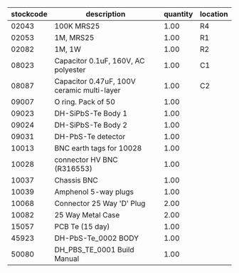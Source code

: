 |stockcode|description|quantity|location|
|---------|-----------|--------|--------|
|02043|100K MRS25|1.00|R4|
|02053|1M, MRS25|1.00|R1|
|02082|1M, 1W|1.00|R2|
|08023|Capacitor 0.1uF, 160V, AC polyester|1.00|C1|
|08087|Capacitor 0.47uF, 100V ceramic multi-layer|1.00|C2|
|09007|O ring.  Pack of 50|1.00||
|09023|DH-SiPbS-Te Body 1|1.00||
|09024|DH-SiPbS-Te Body 2|1.00||
|09031|DH-PbS-Te detector|1.00||
|10013|BNC earth tags for 10028|1.00||
|10028|connector HV BNC (R316553)|1.00||
|10037|Chassis BNC|1.00||
|10039|Amphenol 5-way plugs|1.00||
|10068|Connector 25 Way 'D' Plug|2.00||
|10082|25 Way Metal Case|2.00||
|15057|PCB Te  (15 day)|1.00||
|45923|DH-PbS-Te_0002 BODY|1.00||
|50080|DH_PBS_TE_0001 Build Manual|1.00||
